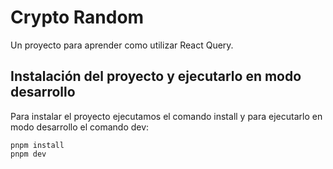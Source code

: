 # Crypto Random

Un proyecto para aprender como utilizar React Query.

## Instalación del proyecto y ejecutarlo en modo desarrollo

Para instalar el proyecto ejecutamos el comando install y para ejecutarlo en modo desarrollo el comando dev:

```
pnpm install
pnpm dev
```
